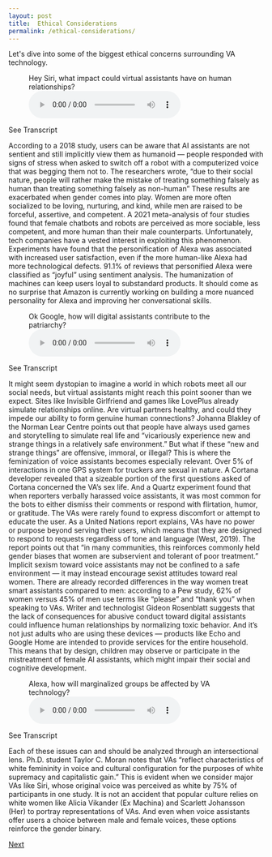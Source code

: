 ```yaml
---
layout: post
title:  Ethical Considerations
permalink: /ethical-considerations/
---
```


Let's dive into some of the biggest ethical concerns surrounding VA technology.

<figure>
    <figcaption>Hey Siri, what impact could virtual assistants have on human relationships?</figcaption>
    <audio class="audio-1" controls>
    <source src="{{site.baseurl}}/assets/audio/human_connection.mp3" type="audio/mpeg">    
    </audio>
</figure>
<div class="dropdown">
    <span class="transcript">See Transcript</span>
        <div class="dropdown-content">
            <p>According to a 2018 study, users can be aware that AI assistants are not sentient and still implicitly view them as humanoid — people responded with signs of stress when asked to switch off a robot with a computerized voice that was begging them not to. The researchers wrote, “due to their social nature, people will rather make the mistake of treating something falsely as human than treating something falsely as non-human” These results are exacerbated when gender comes into play. Women are more often socialized to be loving, nurturing, and kind, while men are raised to be forceful, assertive, and competent. A 2021 meta-analysis of four studies found that female chatbots and robots are perceived as more sociable, less competent, and more human than their male counterparts. Unfortunately, tech companies have a vested interest in exploiting this phenomenon. Experiments have found that the personification of Alexa was associated with increased user satisfaction, even if the more human-like Alexa had more technological defects. 91.1% of reviews that personified Alexa were classified as “joyful” using sentiment analysis. The humanization of machines can keep users loyal to substandard products. It should come as no surprise that Amazon is currently working on building a more nuanced personality for Alexa and improving her conversational skills. </p>
    </div>
</div>

<figure>
    <figcaption>Ok Google, how will digital assistants contribute to the patriarchy?</figcaption>
    <audio class="audio-1" controls>
    <source src="{{site.baseurl}}/assets/audio/misogyny.mp3" type="audio/mpeg">    
    </audio>
</figure>
<div class="dropdown">
    <span class="transcript">See Transcript</span>
        <div class="dropdown-content">
            <p>It might seem dystopian to imagine a world in which robots meet all our social needs, but virtual assistants might reach this point sooner than we expect. Sites like Invisible Girlfriend and games like LovePlus already simulate relationships online. Are virtual partners healthy, and could they impede our ability to form genuine human connections? Johanna Blakley of the Norman Lear Centre points out that people have always used games and storytelling to simulate real life and “vicariously experience new and strange things in a relatively safe environment.” But what if these “new and strange things” are offensive, immoral, or illegal? This is where the feminization of voice assistants becomes especially relevant. Over 5% of interactions in one GPS system for truckers are sexual in nature. A Cortana developer revealed that a sizeable portion of the first questions asked of Cortana concerned the VA’s sex life. And a Quartz experiment found that when reporters verbally harassed voice assistants, it was most common for the bots to either dismiss their comments or respond with flirtation, humor, or gratitude. The VAs were rarely found to express discomfort or attempt to educate the user. As a United Nations report explains, VAs have no power or purpose beyond serving their users, which means that they are designed to respond to requests regardless of tone and language (West, 2019). The report points out that “in many communities, this reinforces commonly held gender biases that women are subservient and tolerant of poor treatment.”  Implicit sexism toward voice assistants may not be confined to a safe environment — it may instead encourage sexist attitudes toward real women. There are already recorded differences in the way women treat smart assistants compared to men: according to a Pew study, 62% of women versus 45% of men use terms like “please” and “thank you” when speaking to VAs. Writer and technologist Gideon Rosenblatt suggests that the lack of consequences for abusive conduct toward digital assistants could influence human relationships by normalizing toxic behavior. And it’s not just adults who are using these devices — products like Echo and Google Home are intended to provide services for the entire household. This means that by design, children may observe or participate in the mistreatment of female AI assistants, which might impair their social and cognitive development. 
            </p>
    </div>
</div>

<figure>
    <figcaption>Alexa, how will marginalized groups be affected by VA technology?</figcaption>
    <audio class="audio-1" controls>
    <source src="{{site.baseurl}}/assets/audio/intersectionality.mp3" type="audio/mpeg">    
    </audio>
</figure>
<div class="dropdown">
    <span class="transcript">See Transcript</span>
        <div class="dropdown-content">
            <p>Each of these issues can and should be analyzed through an intersectional lens. Ph.D. student Taylor C. Moran notes that VAs “reflect characteristics of white femininity in voice and cultural configuration for the purposes of white supremacy and capitalistic gain.” This is evident when we consider major VAs like Siri, whose original voice was perceived as white by 75% of participants in one study. It is not an accident that popular culture relies on white women like Alicia Vikander (Ex Machina) and Scarlett Johansson (Her) to portray representations of VAs. And even when voice assistants offer users a choice between male and female voices, these options reinforce the gender binary. 
            </p>
    </div>
</div>


<a class="github-button" href="https://nishamcnealis.github.io/ai-and-gender/solutions/" data-icon="octicon-star" data-size="large" data-show-count="true" aria-label="Next: Solutions">Next</a>